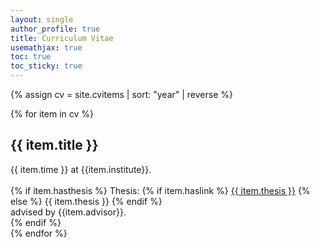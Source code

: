 ```yaml
---
layout: single
author_profile: true
title: Curriculum Vitae
usemathjax: true
toc: true
toc_sticky: true
---
```


{% assign cv = site.cvitems | sort: "year" | reverse %}

{% for item in cv %}

## {{ item.title }} 

<div class="cvitem">
    <span class="cvtime">{{ item.time }}</span> at <span class="cvinstitute"> {{item.institute}}.</span>
<br />
<br />
  {% if item.hasthesis %}
    Thesis:
    {% if item.haslink %}
        <span class="cvthesis"> <a href="{{item.link}}" >{{ item.thesis }}</a> </span>
    {% else %}
        <span class="cvthesis"> {{ item.thesis }} </span>
    {% endif %}
    <div class="cvadvisor"> advised by {{item.advisor}}. </div>
  {% endif %}
</div>
{% endfor %}

